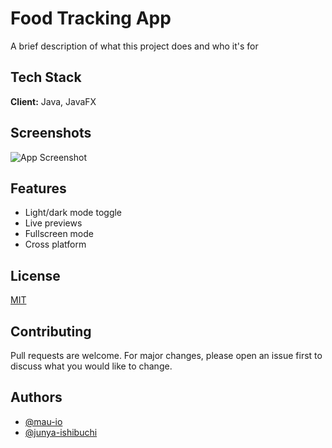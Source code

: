 
# Food Tracking App

A brief description of what this project does and who it's for


## Tech Stack

**Client:** Java, JavaFX

## Screenshots

![App Screenshot](https://via.placeholder.com/468x300?text=App+Screenshot+Here)


## Features

- Light/dark mode toggle
- Live previews
- Fullscreen mode
- Cross platform


## License

[MIT](https://choosealicense.com/licenses/mit/)


## Contributing

Pull requests are welcome. For major changes, please open an issue first to discuss what you would like to change.


## Authors

- [@mau-io](https://www.github.com/mau-io)
- [@junya-ishibuchi](https://github.com/junya-ishibuchi)